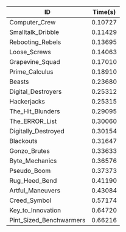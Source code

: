 |ID|Time(s)|
|-|-|
|Computer_Crew|0.10727|
|Smalltalk_Dribble|0.11429|
|Rebooting_Rebels|0.13695|
|Loose_Screws|0.14063|
|Grapevine_Squad|0.17010|
|Prime_Calculus|0.18910|
|Beasts|0.23680|
|Digital_Destroyers|0.25312|
|Hackerjacks|0.25315|
|The_Hit_Blunders|0.29095|
|The_ERROR_List|0.30060|
|Digitally_Destroyed|0.30154|
|Blackouts|0.31647|
|Gonzo_Brutes|0.33633|
|Byte_Mechanics|0.36576|
|Pseudo_Boom|0.37373|
|Rug_Heed_Bend|0.41190|
|Artful_Maneuvers|0.43084|
|Creed_Symbol|0.57174|
|Key_to_Innovation|0.64720|
|Pint_Sized_Benchwarmers|0.66216|
